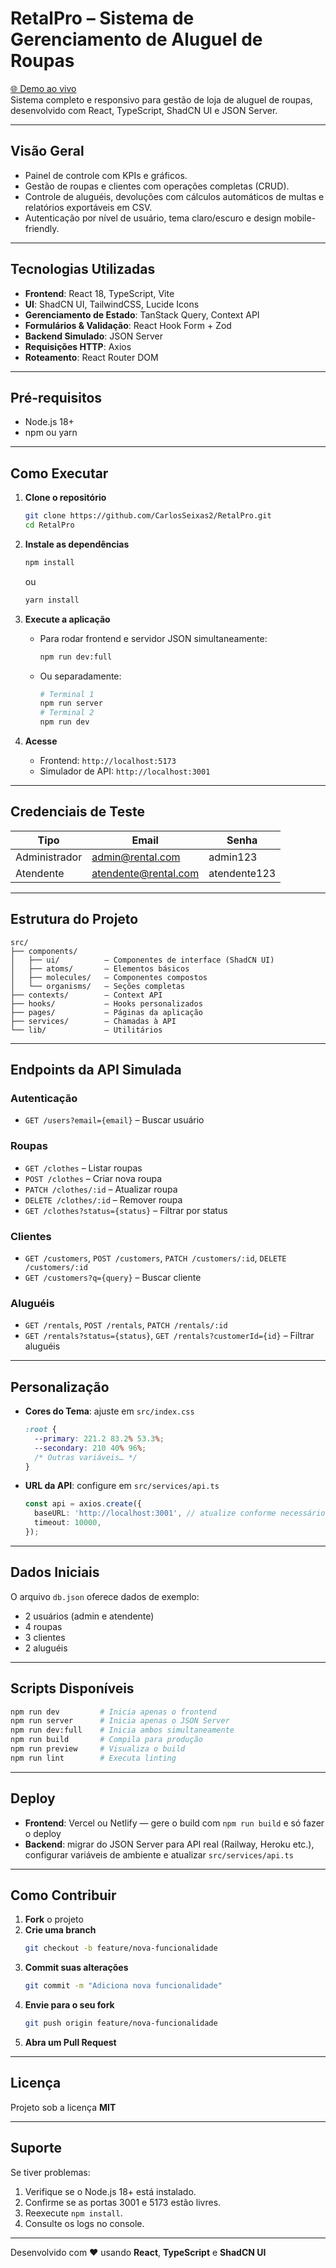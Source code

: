 # RetalPro – Sistema de Gerenciamento de Aluguel de Roupas

[🌐 Demo ao vivo](https://retal-pro.vercel.app)  
Sistema completo e responsivo para gestão de loja de aluguel de roupas, desenvolvido com React, TypeScript, ShadCN UI e JSON Server.

---

##  Visão Geral
- Painel de controle com KPIs e gráficos.
- Gestão de roupas e clientes com operações completas (CRUD).
- Controle de aluguéis, devoluções com cálculos automáticos de multas e relatórios exportáveis em CSV.
- Autenticação por nível de usuário, tema claro/escuro e design mobile-friendly.

---

##  Tecnologias Utilizadas
- **Frontend**: React 18, TypeScript, Vite  
- **UI**: ShadCN UI, TailwindCSS, Lucide Icons  
- **Gerenciamento de Estado**: TanStack Query, Context API  
- **Formulários & Validação**: React Hook Form + Zod  
- **Backend Simulado**: JSON Server  
- **Requisições HTTP**: Axios  
- **Roteamento**: React Router DOM  

---

##  Pré-requisitos
- Node.js 18+  
- npm ou yarn

---

##  Como Executar

1. **Clone o repositório**  
   ```bash
   git clone https://github.com/CarlosSeixas2/RetalPro.git
   cd RetalPro
   ```

2. **Instale as dependências**  
   ```bash
   npm install
   ```  
   ou  
   ```bash
   yarn install
   ```

3. **Execute a aplicação**  
   - Para rodar frontend e servidor JSON simultaneamente:  
     ```bash
     npm run dev:full
     ```  
   - Ou separadamente:  
     ```bash
     # Terminal 1
     npm run server
     # Terminal 2
     npm run dev
     ```

4. **Acesse**  
   - Frontend: `http://localhost:5173`  
   - Simulador de API: `http://localhost:3001`

---

##  Credenciais de Teste
| Tipo           | Email                  | Senha         |
|----------------|------------------------|---------------|
| Administrador  | admin@rental.com       | admin123      |
| Atendente      | atendente@rental.com   | atendente123  |

---

##  Estrutura do Projeto
```
src/
├── components/
│   ├── ui/          – Componentes de interface (ShadCN UI)
│   ├── atoms/       – Elementos básicos
│   ├── molecules/   – Componentes compostos
│   └── organisms/   – Seções completas
├── contexts/        – Context API
├── hooks/           – Hooks personalizados
├── pages/           – Páginas da aplicação
├── services/        – Chamadas à API
└── lib/             – Utilitários
```

---

##  Endpoints da API Simulada

### Autenticação
- `GET /users?email={email}` – Buscar usuário

### Roupas
- `GET /clothes` – Listar roupas  
- `POST /clothes` – Criar nova roupa  
- `PATCH /clothes/:id` – Atualizar roupa  
- `DELETE /clothes/:id` – Remover roupa  
- `GET /clothes?status={status}` – Filtrar por status

### Clientes
- `GET /customers`, `POST /customers`, `PATCH /customers/:id`, `DELETE /customers/:id`  
- `GET /customers?q={query}` – Buscar cliente

### Aluguéis
- `GET /rentals`, `POST /rentals`, `PATCH /rentals/:id`  
- `GET /rentals?status={status}`, `GET /rentals?customerId={id}` – Filtrar aluguéis

---

##  Personalização

- **Cores do Tema**: ajuste em `src/index.css`  
  ```css
  :root {
    --primary: 221.2 83.2% 53.3%;
    --secondary: 210 40% 96%;
    /* Outras variáveis… */
  }
  ```

- **URL da API**: configure em `src/services/api.ts`  
  ```typescript
  const api = axios.create({
    baseURL: 'http://localhost:3001', // atualize conforme necessário
    timeout: 10000,
  });
  ```

---

##  Dados Iniciais
O arquivo `db.json` oferece dados de exemplo:
- 2 usuários (admin e atendente)  
- 4 roupas  
- 3 clientes  
- 2 aluguéis

---

##  Scripts Disponíveis
```bash
npm run dev         # Inicia apenas o frontend
npm run server      # Inicia apenas o JSON Server
npm run dev:full    # Inicia ambos simultaneamente
npm run build       # Compila para produção
npm run preview     # Visualiza o build
npm run lint        # Executa linting
```

---

##  Deploy

- **Frontend**: Vercel ou Netlify — gere o build com `npm run build` e só fazer o deploy  
- **Backend**: migrar do JSON Server para API real (Railway, Heroku etc.), configurar variáveis de ambiente e atualizar `src/services/api.ts`

---

##  Como Contribuir
1. **Fork** o projeto  
2. **Crie uma branch**  
   ```bash
   git checkout -b feature/nova-funcionalidade
   ```  
3. **Commit suas alterações**  
   ```bash
   git commit -m "Adiciona nova funcionalidade"
   ```  
4. **Envie para o seu fork**  
   ```bash
   git push origin feature/nova-funcionalidade
   ```  
5. **Abra um Pull Request**

---

##  Licença
Projeto sob a licença **MIT**

---

##  Suporte
Se tiver problemas:
1. Verifique se o Node.js 18+ está instalado.  
2. Confirme se as portas 3001 e 5173 estão livres.  
3. Reexecute `npm install`.  
4. Consulte os logs no console.

---

Desenvolvido com ❤️ usando **React**, **TypeScript** e **ShadCN UI**
